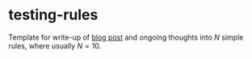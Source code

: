 # testing-rules

Template for write-up of [blog post](https://athowes.github.io/posts/2024-09-15-bayesian-tests/) and ongoing thoughts into $N$ simple rules, where usually $N = 10$.
